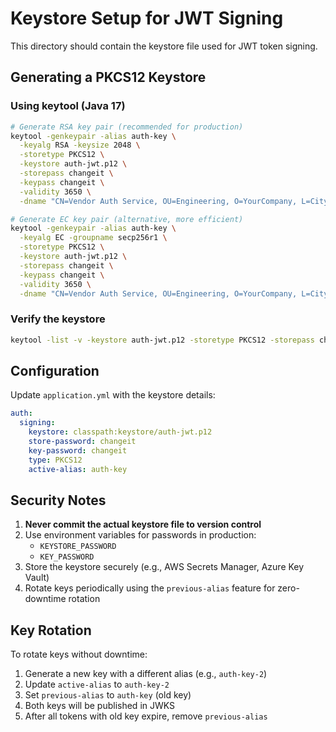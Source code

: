 # Keystore Setup for JWT Signing

This directory should contain the keystore file used for JWT token signing.

## Generating a PKCS12 Keystore

### Using keytool (Java 17)

```bash
# Generate RSA key pair (recommended for production)
keytool -genkeypair -alias auth-key \
  -keyalg RSA -keysize 2048 \
  -storetype PKCS12 \
  -keystore auth-jwt.p12 \
  -storepass changeit \
  -keypass changeit \
  -validity 3650 \
  -dname "CN=Vendor Auth Service, OU=Engineering, O=YourCompany, L=City, ST=State, C=US"

# Generate EC key pair (alternative, more efficient)
keytool -genkeypair -alias auth-key \
  -keyalg EC -groupname secp256r1 \
  -storetype PKCS12 \
  -keystore auth-jwt.p12 \
  -storepass changeit \
  -keypass changeit \
  -validity 3650 \
  -dname "CN=Vendor Auth Service, OU=Engineering, O=YourCompany, L=City, ST=State, C=US"
```

### Verify the keystore

```bash
keytool -list -v -keystore auth-jwt.p12 -storetype PKCS12 -storepass changeit
```

## Configuration

Update `application.yml` with the keystore details:

```yaml
auth:
  signing:
    keystore: classpath:keystore/auth-jwt.p12
    store-password: changeit
    key-password: changeit
    type: PKCS12
    active-alias: auth-key
```

## Security Notes

1. **Never commit the actual keystore file to version control**
2. Use environment variables for passwords in production:
   - `KEYSTORE_PASSWORD`
   - `KEY_PASSWORD`
3. Store the keystore securely (e.g., AWS Secrets Manager, Azure Key Vault)
4. Rotate keys periodically using the `previous-alias` feature for zero-downtime rotation

## Key Rotation

To rotate keys without downtime:

1. Generate a new key with a different alias (e.g., `auth-key-2`)
2. Update `active-alias` to `auth-key-2`
3. Set `previous-alias` to `auth-key` (old key)
4. Both keys will be published in JWKS
5. After all tokens with old key expire, remove `previous-alias`
